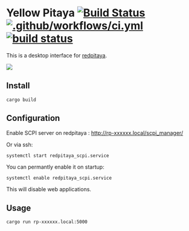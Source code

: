 # Yellow Pitaya [![Build Status](https://travis-ci.org/yellow-pitaya/frontend.svg?branch=master)](https://travis-ci.org/yellow-pitaya/frontend) [![.github/workflows/ci.yml](https://github.com/yellow-pitaya/frontend/actions/workflows/ci.yml/badge.svg)](https://github.com/yellow-pitaya/frontend/actions/workflows/ci.yml) [![build status](https://gitlab.com/yellow-pitaya/frontend/badges/master/build.svg)](https://gitlab.com/yellow-pitaya/frontend/commits/master)

This is a desktop interface for [redpitaya](https://redpitaya.com/).

![](screenshot.png)

## Install

```
cargo build
```

## Configuration

Enable SCPI server on redpitaya : http://rp-xxxxxx.local/scpi_manager/

Or via ssh:

```
systemctl start redpitaya_scpi.service
```

You can permantly enable it on startup:

```
systemctl enable redpitaya_scpi.service
```

This will disable web applications.

## Usage

```
cargo run rp-xxxxxx.local:5000
```
